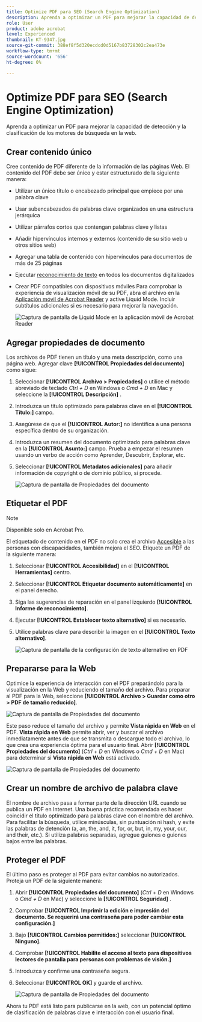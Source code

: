 ```yaml
---
title: Optimize PDF para SEO (Search Engine Optimization)
description: Aprenda a optimizar un PDF para mejorar la capacidad de detección y la clasificación de motores de búsqueda en la web
role: User
product: adobe acrobat
level: Experienced
thumbnail: KT-9347.jpg
source-git-commit: 388ef8f5d320ecdcd0d5167b83728302c2ea473e
workflow-type: tm+mt
source-wordcount: '656'
ht-degree: 0%

---
```


# Optimize PDF para SEO (Search Engine Optimization)

Aprenda a optimizar un PDF para mejorar la capacidad de detección y la clasificación de los motores de búsqueda en la web.

## Crear contenido único

Cree contenido de PDF diferente de la información de las páginas Web. El contenido del PDF debe ser único y estar estructurado de la siguiente manera:

* Utilizar un único título o encabezado principal que empiece por una palabra clave
* Usar subencabezados de palabras clave organizados en una estructura jerárquica
* Utilizar párrafos cortos que contengan palabras clave y listas
* Añadir hipervínculos internos y externos (contenido de su sitio web u otros sitios web)
* Agregar una tabla de contenido con hipervínculos para documentos de más de 25 páginas
* Ejecutar [reconocimiento de texto](https://experienceleague.adobe.com/docs/document-cloud-learn/acrobat-learning/getting-started/scan-and-ocr.html) en todos los documentos digitalizados
* Crear PDF compatibles con dispositivos móviles Para comprobar la experiencia de visualización móvil de su PDF, abra el archivo en la [Aplicación móvil de Acrobat Reader](https://www.adobe.com/acrobat/mobile/acrobat-reader.html) y active Liquid Mode. Incluir subtítulos adicionales si es necesario para mejorar la navegación.

   ![Captura de pantalla de Liquid Mode en la aplicación móvil de Acrobat Reader](../assets/optimizeseo1.png)

## Agregar propiedades de documento

Los archivos de PDF tienen un título y una meta descripción, como una página web. Agregar clave **[!UICONTROL Propiedades del documento]** como sigue:

1. Seleccionar **[!UICONTROL Archivo > Propiedades]** o utilice el método abreviado de teclado *Ctrl + D* en Windows o *Cmd + D* en Mac y seleccione la **[!UICONTROL Descripción]** .
1. Introduzca un título optimizado para palabras clave en el **[!UICONTROL Título:]** campo.
1. Asegúrese de que el **[!UICONTROL Autor:]** no identifica a una persona específica dentro de su organización.
1. Introduzca un resumen del documento optimizado para palabras clave en la **[!UICONTROL Asunto:]** campo.
Prueba a empezar el resumen usando un verbo de acción como Aprender, Descubrir, Explorar, etc.
1. Seleccionar **[!UICONTROL Metadatos adicionales]** para añadir información de copyright o de dominio público, si procede.

   ![Captura de pantalla de Propiedades del documento](../assets/optimizeseo2.png)

## Etiquetar el PDF

>[!NOTE]
>
>Disponible solo en Acrobat Pro.

El etiquetado de contenido en el PDF no solo crea el archivo [Accesible](https://experienceleague.adobe.com/docs/document-cloud-learn/acrobat-learning/advanced-tasks/accessibility.html) a las personas con discapacidades, también mejora el SEO. Etiquete un PDF de la siguiente manera:

1. Seleccionar **[!UICONTROL Accesibilidad]** en el **[!UICONTROL Herramientas]** centro.
1. Seleccionar **[!UICONTROL Etiquetar documento automáticamente]** en el panel derecho.
1. Siga las sugerencias de reparación en el panel izquierdo **[!UICONTROL Informe de reconocimiento]**.
1. Ejecutar **[!UICONTROL Establecer texto alternativo]** si es necesario.
1. Utilice palabras clave para describir la imagen en el **[!UICONTROL Texto alternativo]**.

   ![Captura de pantalla de la configuración de texto alternativo en PDF](../assets/optimizeseo3.png)

## Prepararse para la Web

Optimice la experiencia de interacción con el PDF preparándolo para la visualización en la Web y reduciendo el tamaño del archivo. Para preparar al PDF para la Web, seleccione **[!UICONTROL Archivo > Guardar como otro > PDF de tamaño reducido]**.

![Captura de pantalla de Propiedades del documento](../assets/optimizeseo4.png)

Este paso reduce el tamaño del archivo y permite **Vista rápida en Web** en el PDF. **Vista rápida en Web** permite abrir, ver y buscar el archivo inmediatamente antes de que se transmita o descargue todo el archivo, lo que crea una experiencia óptima para el usuario final. Abrir **[!UICONTROL Propiedades del documento]** (*Ctrl + D* en Windows o *Cmd + D* en Mac) para determinar si **Vista rápida en Web** está activado.

![Captura de pantalla de Propiedades del documento](../assets/optimizeseo5.png)

## Crear un nombre de archivo de palabra clave

El nombre de archivo pasa a formar parte de la dirección URL cuando se publica un PDF en Internet. Una buena práctica recomendada es hacer coincidir el título optimizado para palabras clave con el nombre del archivo. Para facilitar la búsqueda, utilice minúsculas, sin puntuación ni hash, y evite las palabras de detención (a, an, the, and, it, for, or, but, in, my, your, our, and their, etc.). Si utiliza palabras separadas, agregue guiones o guiones bajos entre las palabras.

## Proteger el PDF

El último paso es proteger al PDF para evitar cambios no autorizados. Proteja un PDF de la siguiente manera:

1. Abrir **[!UICONTROL Propiedades del documento]** (*Ctrl + D* en Windows o *Cmd + D* en Mac) y seleccione la **[!UICONTROL Seguridad]** .
1. Comprobar **[!UICONTROL Imprimir la edición e impresión del documento. Se requerirá una contraseña para poder cambiar esta configuración.]**
1. Bajo **[!UICONTROL Cambios permitidos:]** seleccionar **[!UICONTROL Ninguno]**.
1. Comprobar **[!UICONTROL Habilite el acceso al texto para dispositivos lectores de pantalla para personas con problemas de visión.]**
1. Introduzca y confirme una contraseña segura.
1. Seleccionar **[!UICONTROL OK]** y guarde el archivo.

   ![Captura de pantalla de Propiedades del documento](../assets/optimizeseo6.png)

Ahora tu PDF está listo para publicarse en la web, con un potencial óptimo de clasificación de palabras clave e interacción con el usuario final.